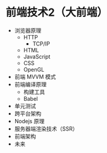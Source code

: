 # 前端技术2（大前端）

* 浏览器原理
    * HTTP
        * TCP/IP
    * HTML
    * JavaScript
    * CSS
    * OpenGL
* 前端 MVVM 模式
* 前端编译原理
    * 构建工具
    * Babel
* 单元测试
* 跨平台架构
* Nodejs 原理
* 服务器端渲染技术（SSR）
* 前端架构
* 未来
